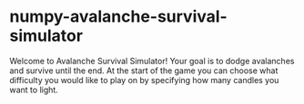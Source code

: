 # numpy-avalanche-survival-simulator
Welcome to Avalanche Survival Simulator! Your goal is to dodge avalanches and survive until the end. At the start of the game you can choose what difficulty you would like to play on by specifying how many candles you want to light.
